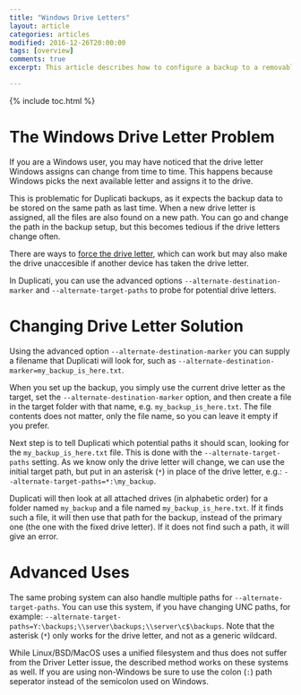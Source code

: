 ```yaml
---
title: "Windows Drive Letters"
layout: article
categories: articles
modified: 2016-12-26T20:00:00
tags: [overview]
comments: true
excerpt: This article describes how to configure a backup to a removable media, and coping with problems arising because Windows can choose different drive letters.

---
```


{% include toc.html %}

The Windows Drive Letter Problem
==========================

If you are a Windows user, you may have noticed that the drive letter Windows assigns can change from time to time. This happens because Windows picks the next available letter and assigns it to the drive.

This is problematic for Duplicati backups, as it expects the backup data to be stored on the same path as last time. When a new drive letter is assigned, all the files are also found on a new path. You can go and change the path in the backup setup, but this becomes tedious if the drive letters change often.

There are ways to [force the drive letter](http://www.howtogeek.com/96298/assign-a-static-drive-letter-to-a-usb-drive-in-windows-7/), which can work but may also make the drive unaccesible if another device has taken the drive letter.

In Duplicati, you can use the advanced options `--alternate-destination-marker` and `--alternate-target-paths` to probe for potential drive letters.

Changing Drive Letter Solution
======================

Using the advanced option `--alternate-destination-marker` you can supply a filename that Duplicati will look for, such as `--alternate-destination-marker=my_backup_is_here.txt`.

When you set up the backup, you simply use the current drive letter as the target, set the `--alternate-destination-marker` option, and then create a file in the target folder with that name, e.g. `my_backup_is_here.txt`. The file contents does not matter, only the file name, so you can leave it empty if you prefer.

Next step is to tell Duplicati which potential paths it should scan, looking for the `my_backup_is_here.txt` file. This is done with the `--alternate-target-paths` setting. As we know only the drive letter will change, we can use the initial target path, but put in an asterisk (`*`) in place of the drive letter, e.g.: `--alternate-target-paths=*:\my_backup`.

Duplicati will then look at all attached drives (in alphabetic order) for a folder named `my_backup` and a file named `my_backup_is_here.txt`. If it finds such a file, it will then use that path for the backup, instead of the primary one (the one with the fixed drive letter). If it does not find such a path, it will give an error.


Advanced Uses
===========

The same probing system can also handle multiple paths for `--alternate-target-paths`. You can use this system, if you have changing UNC paths, for example: `--alternate-target-paths=Y:\backups;\\server\backups;\\server\c$\backups`. Note that the asterisk (`*`) only works for the drive letter, and not as a generic wildcard.

While Linux/BSD/MacOS uses a unified filesystem and thus does not suffer from the Driver Letter issue, the described method works on these systems as well. If you are using non-Windows be sure to use the colon (`:`) path seperator instead of the semicolon used on Windows.



